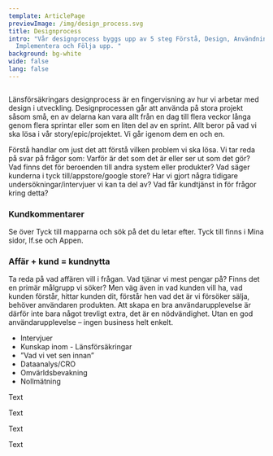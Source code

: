 ```yaml
---
template: ArticlePage
previewImage: /img/design_process.svg
title: Designprocess
intro: "Vår designprocess byggs upp av 5 steg Förstå, Design, Användningstest,
  Implementera och Följa upp. "
background: bg-white
wide: false
lang: false
---
```

<figure class="Image Image__border"><img src="/img/designprocess.svg" srcset="/img/designprocess.svg 2x" alt=""><figcaption><div class="Image__caption"></div></figcaption></figure>

Länsförsäkringars designprocess är en fingervisning av hur vi arbetar med design i utveckling. Designprocessen går att använda på stora projekt såsom små, en av delarna kan vara allt från en dag till flera veckor långa genom flera sprintar eller som en liten del av en sprint. Allt beror på vad vi ska lösa i vår story/epic/projektet. Vi går igenom dem en och en.

<section>
<Collapse title="Förstå"><div class="content"><div class="content">



Förstå handlar om just det att förstå vilken problem vi ska lösa. Vi tar reda på svar på frågor som: Varför är det som det är eller ser ut som det gör? Vad finns det för beroenden till andra system eller produkter? Vad säger kunderna i tyck till/appstore/google store? Har vi gjort några tidigare undersökningar/intervjuer vi kan ta del av? Vad får kundtjänst in för frågor kring detta? 

### Kundkommentarer

Se över Tyck till mapparna och sök på det du letar efter. Tyck till finns i Mina sidor, lf.se och Appen.

### Affär + kund = kundnytta

Ta reda på vad affären vill i frågan. Vad tjänar vi mest pengar på? Finns det en primär målgrupp vi söker? Men väg även in vad kunden vill ha, vad kunden förstår, hittar kunden dit, förstår hen vad det är vi försöker sälja, behöver användaren produkten. Att skapa en bra användarupplevelse är därför inte bara något trevligt extra, det är en nödvändighet. Utan en god användarupplevelse – ingen business helt enkelt.

* Intervjuer
* Kunskap inom - Länsförsäkringar
* ”Vad vi vet sen innan”
* Dataanalys/CRO
* Omvärldsbevakning
* Nollmätning

</div></Collapse>
<Collapse title="Design"><div class="content">

Text
</div></Collapse>
<Collapse title="Användningstester"><div class="content">

Text
</div></Collapse>
<Collapse title="Implementera"><div class="content">

Text
</div></Collapse>
<Collapse title="Följ upp"><div class="content">

Text
</div></Collapse>
</section>